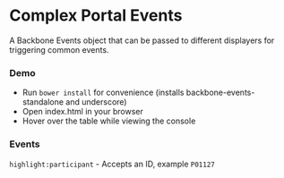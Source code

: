 # Complex Portal Events

A Backbone Events object that can be passed to different displayers for triggering common events.

### Demo

* Run `bower install` for convenience (installs backbone-events-standalone and underscore)
* Open index.html in your browser
* Hover over the table while viewing the console

### Events

`highlight:participant` - Accepts an ID, example `P01127`
